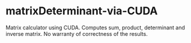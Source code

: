 # matrixDeterminant-via-CUDA
Matrix calculator using CUDA. Computes sum, product, determinant and inverse matrix. No warranty of correctness of the results.

